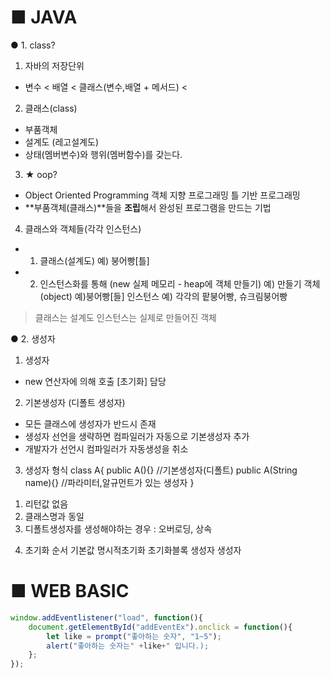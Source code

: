 
# ■ JAVA
● 1. class?
1. 자바의 저장단위
- 변수 < 배열 < 클래스(변수,배열 + 메서드) < 

2. 클래스(class)
- 부품객체
- 설계도 (레고설계도)
- 상태(멤버변수)와 행위(멤버함수)를 갖는다.

3. ★ oop?
- Object Oriented Programming
    객체    지향    프로그래밍
    틀     기반    프로그래밍
- **부품객체(클래스)**들을 **조립**해서 완성된 프로그램을 만드는 기법

4. 클래스와 객체들(각각 인스턴스)
- 1. 클래스(설계도)     예) 붕어빵[틀]
- 2. 인스턴스화를 통해 (new 실제 메모리 - heap에 객체 만들기)   예) 만들기
         객체 (object)  예)붕어빵[들]
              인스턴스      예) 각각의 팥붕어빵, 슈크림붕어빵

> 클래스는 설계도
> 인스턴스는 실제로 만들어진 객체

● 2. 생성자
1. 생성자
- new 연산자에 의해 호출 [초기화] 담당

2. 기본생성자 (디폴트 생성자)
- 모든 클래스에 생성자가 반드시 존재
- 생성자 선언을 생략하면 컴파일러가 자동으로 기본생성자 추가
- 개발자가 선언시 컴파일러가 자동생성을 취소

3. 생성자 형식
class A{
    public A(){} //기본생성자(디폴트)
    public A(String name){} //파라미터,알규먼트가 있는 생성자
}
1) 리턴값 없음 
2) 클래스명과 동일
3) 디폴트생성자를 생성해야하는 경우 : 오버로딩, 상속

4. 초기화 순서
기본값      명시적초기화        초기화블록      생성자
생성자



# ■ WEB BASIC

```js
window.addEventlistener("load", function(){
    document.getElementById("addEventEx").onclick = function(){
        let like = prompt("좋아하는 숫자", "1~5");
        alert("좋아하는 숫자는" +like+" 입니다.);
    };
});
```